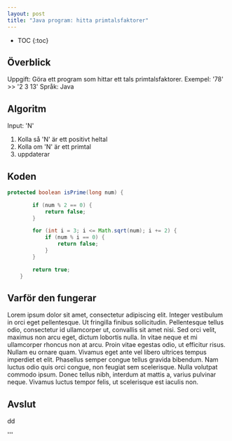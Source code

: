 ```yaml
---
layout: post
title: "Java program: hitta primtalsfaktorer"
---
```

+ TOC
{:toc}

## Överblick
Uppgift: Göra ett program som hittar ett tals primtalsfaktorer.
Exempel: '78' >> '2 3 13'
Språk: Java

## Algoritm
Input: 'N'
1. Kolla så 'N' är ett positivt heltal
2. Kolla om 'N' är ett primtal
3. uppdaterar


## Koden

```java
protected boolean isPrime(long num) {

		if (num % 2 == 0) {
			return false;
		}

		for (int i = 3; i <= Math.sqrt(num); i += 2) {
			if (num % i == 0) {
				return false;
			}
		}

		return true;
	}
```

## Varför den fungerar

Lorem ipsum dolor sit amet, consectetur adipiscing elit. Integer vestibulum in orci eget pellentesque. Ut fringilla finibus sollicitudin. Pellentesque tellus odio, consectetur id ullamcorper ut, convallis sit amet nisi. Sed orci velit, maximus non arcu eget, dictum lobortis nulla. In vitae neque et mi ullamcorper rhoncus non at arcu. Proin vitae egestas odio, ut efficitur risus. Nullam eu ornare quam. Vivamus eget ante vel libero ultrices tempus imperdiet et elit. Phasellus semper congue tellus gravida bibendum. Nam luctus odio quis orci congue, non feugiat sem scelerisque. Nulla volutpat commodo ipsum. Donec tellus nibh, interdum at mattis a, varius pulvinar neque. Vivamus luctus tempor felis, ut scelerisque est iaculis non.

## Avslut
dd

'''
